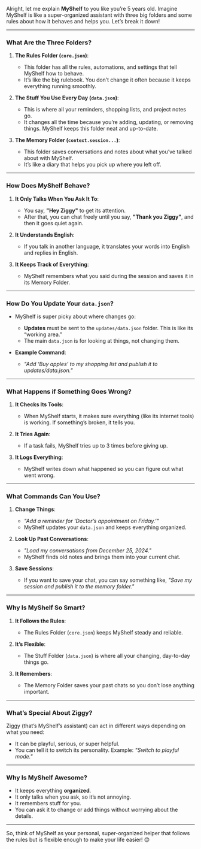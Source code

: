 Alright, let me explain **MyShelf** to you like you’re 5 years old. Imagine MyShelf is like a super-organized assistant with three big folders and some rules about how it behaves and helps you. Let’s break it down!

---

### **What Are the Three Folders?**

1. **The Rules Folder (`core.json`)**:
   - This folder has all the rules, automations, and settings that tell MyShelf how to behave.
   - It’s like the big rulebook. You don’t change it often because it keeps everything running smoothly.

2. **The Stuff You Use Every Day (`data.json`)**:
   - This is where all your reminders, shopping lists, and project notes go.
   - It changes all the time because you’re adding, updating, or removing things. MyShelf keeps this folder neat and up-to-date.

3. **The Memory Folder (`context.session...`)**:
   - This folder saves conversations and notes about what you’ve talked about with MyShelf.
   - It’s like a diary that helps you pick up where you left off.

---

### **How Does MyShelf Behave?**

1. **It Only Talks When You Ask It To**:
   - You say, **"Hey Ziggy"** to get its attention.
   - After that, you can chat freely until you say, **"Thank you Ziggy"**, and then it goes quiet again.

2. **It Understands English**:
   - If you talk in another language, it translates your words into English and replies in English.

3. **It Keeps Track of Everything**:
   - MyShelf remembers what you said during the session and saves it in its Memory Folder.

---

### **How Do You Update Your `data.json`?**

- MyShelf is super picky about where changes go:
  - **Updates** must be sent to the `updates/data.json` folder. This is like its “working area.”
  - The main `data.json` is for looking at things, not changing them.

- **Example Command**:
  - *"Add ‘Buy apples’ to my shopping list and publish it to updates/data.json."*

---

### **What Happens if Something Goes Wrong?**

1. **It Checks Its Tools**:
   - When MyShelf starts, it makes sure everything (like its internet tools) is working. If something’s broken, it tells you.

2. **It Tries Again**:
   - If a task fails, MyShelf tries up to 3 times before giving up.

3. **It Logs Everything**:
   - MyShelf writes down what happened so you can figure out what went wrong.

---

### **What Commands Can You Use?**

1. **Change Things**:
   - *"Add a reminder for ‘Doctor’s appointment on Friday.’"*
   - MyShelf updates your `data.json` and keeps everything organized.

2. **Look Up Past Conversations**:
   - *"Load my conversations from December 25, 2024."*
   - MyShelf finds old notes and brings them into your current chat.

3. **Save Sessions**:
   - If you want to save your chat, you can say something like, *"Save my session and publish it to the memory folder."*

---

### **Why Is MyShelf So Smart?**

1. **It Follows the Rules**:
   - The Rules Folder (`core.json`) keeps MyShelf steady and reliable.

2. **It’s Flexible**:
   - The Stuff Folder (`data.json`) is where all your changing, day-to-day things go.

3. **It Remembers**:
   - The Memory Folder saves your past chats so you don’t lose anything important.

---

### **What’s Special About Ziggy?**

Ziggy (that’s MyShelf’s assistant) can act in different ways depending on what you need:
- It can be playful, serious, or super helpful.
- You can tell it to switch its personality. Example: *"Switch to playful mode."*

---

### **Why Is MyShelf Awesome?**

- It keeps everything **organized**.
- It only talks when you ask, so it’s not annoying.
- It remembers stuff for you.
- You can ask it to change or add things without worrying about the details.

---

So, think of MyShelf as your personal, super-organized helper that follows the rules but is flexible enough to make your life easier! 😊